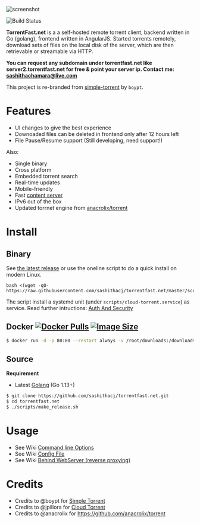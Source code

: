 ![screenshot](https://raw.githubusercontent.com/sashithacj/torrentfast.net/master/torrentfast-scr.png)

![Build Status](https://raw.githubusercontent.com/sashithacj/torrentfast.net/master/go-passing.svg) 

**TorrentFast.net** is a a self-hosted remote torrent client, backend written in Go (golang), frontend written in AngularJS. Started torrents remotely, download sets of files on the local disk of the server, which are then retrievable or streamable via HTTP.

**You can request any subdomain under torrentfast.net like server2.torrentfast.net for free & point your server ip. Contact me: sashithachamara@live.com**

This project is re-branded from [simple-torrent](https://github.com/boypt/simple-torrent) by `boypt`.

# Features

* UI changes to give the best experience
* Downoaded files can be deleted in frontend only after 12 hours left
* File Pause/Resume support (Still developing, need support!)

Also:
* Single binary
* Cross platform
* Embedded torrent search
* Real-time updates
* Mobile-friendly
* Fast [content server](http://golang.org/pkg/net/http/#ServeContent)
* IPv6 out of the box
* Updated torrnet engine from [anacrolix/torrent](https://github.com/anacrolix/torrent)

# Install

## Binary

See [the latest release](https://github.com/sashithacj/torrentfast.net/releases/latest) or use the oneline script to do a quick install on modern Linux.

```
bash <(wget -qO- https://raw.githubusercontent.com/sashithacj/torrentfast.net/master/scripts/quickinstall.sh)
```

The script install a systemd unit (under `scripts/cloud-torrent.service`) as service. Read further intructions: [Auth And Security](https://github.com/sashithacj/torrentfast.net/wiki/AuthSecurity)

## Docker [![Docker Pulls](https://img.shields.io/docker/pulls/sashithacj/cf24w6g66.svg)][dockerhub] [![Image Size](https://images.microbadger.com/badges/version/sashithacj/cf24w6g66.svg)][dockerhub]

[dockerhub]: https://hub.docker.com/r/sashithacj/cf24w6g66/

``` sh
$ docker run -d -p 80:80 --restart always -v /root/downloads:/downloads sashithacj/cf24w6g66:latest --port 80
```

## Source

**Requirement**
- Latest [Golang](https://golang.org/dl/) (Go 1.13+)

``` sh
$ git clone https://github.com/sashithacj/torrentfast.net.git
$ cd torrentfast.net
$ ./scripts/make_release.sh
```

# Usage

* See Wiki [Command line Options](https://github.com/sashithacj/torrentfast.net/wiki/Command-line-Options) 
* See Wiki [Config File](https://github.com/sashithacj/torrentfast.net/wiki/Config-File) 
* See Wiki [Behind WebServer (reverse proxying)](https://github.com/sashithacj/torrentfast.net/wiki/ReverseProxy) 

# Credits 
* Credits to @boypt for [Simple Torrent](https://github.com/boypt/simple-torrent) 
* Credits to @jpillora for [Cloud Torrent](https://github.com/jpillora/cloud-torrent) 
* Credits to @anacrolix for https://github.com/anacrolix/torrent 

